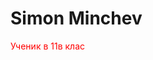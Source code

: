 <!DOCTYPE html>
<html>
  <body>
    <h1> Simon Minchev </h1>
    <p style="color:red;">Ученик в 11в клас </p>
  </body>
</html>
